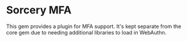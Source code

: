 # Sorcery MFA

This gem provides a plugin for MFA support. It's kept separate from the core
gem due to needing additional libraries to load in WebAuthn.
